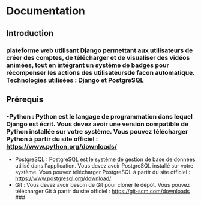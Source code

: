 # Documentation

## Introduction 
### plateforme web utilisant Django permettant aux utilisateurs de créer des comptes, de télécharger et de visualiser des vidéos animées,  tout en intégrant un système de badges pour récompenser les actions des utilisateursde facon automatique. Technologies utilisées : Django et PostgreSQL ###

## Prérequis
### -Python : Python est le langage de programmation dans lequel Django est écrit. Vous devez avoir une version compatible de Python installée sur votre système. Vous pouvez télécharger Python à partir du site officiel : https://www.python.org/downloads/
  - PostgreSQL : PostgreSQL est le système de gestion de base de données utilisé dans l'application. Vous devez avoir PostgreSQL installé sur votre système. Vous pouvez télécharger PostgreSQL à partir du site officiel : https://www.postgresql.org/download/
  - Git : Vous devez avoir besoin de Git pour cloner le dépôt. Vous pouvez télécharger Git à partir du site officiel : https://git-scm.com/downloads  ###
